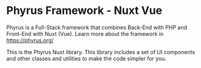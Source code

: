 # Phyrus Framework - Nuxt Vue

Phyrus is a Full-Stack framework that combines Back-End with PHP and Front-End with Nuxt (Vue). Learn more about the framework in https://phyrus.org/

This is the Phyrus Nuxt library. This library includes a set of UI components and other classes and utilities to make the code simpler for you.
